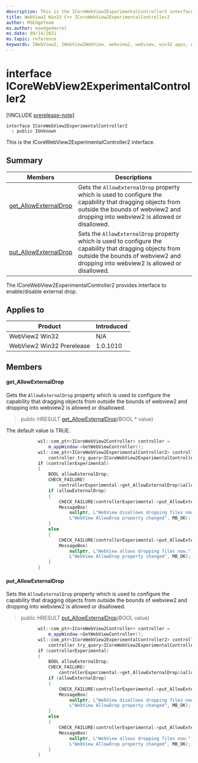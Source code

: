 ```yaml
---
description: This is the ICoreWebView2ExperimentalController2 interface.
title: WebView2 Win32 C++ ICoreWebView2ExperimentalController2
author: MSEdgeTeam
ms.author: msedgedevrel
ms.date: 09/14/2021
ms.topic: reference
keywords: IWebView2, IWebView2WebView, webview2, webview, win32 apps, win32, edge, ICoreWebView2, ICoreWebView2Controller, browser control, edge html, ICoreWebView2ExperimentalController2
---
```


# interface ICoreWebView2ExperimentalController2

[!INCLUDE [prerelease-note](../includes/prerelease-note.md)]

```
interface ICoreWebView2ExperimentalController2
  : public IUnknown
```

This is the ICoreWebView2ExperimentalController2 interface.

## Summary

 Members                        | Descriptions
--------------------------------|---------------------------------------------
[get_AllowExternalDrop](#get_allowexternaldrop) | Gets the `AllowExternalDrop` property which is used to configure the capability that dragging objects from outside the bounds of webview2 and dropping into webview2 is allowed or disallowed.
[put_AllowExternalDrop](#put_allowexternaldrop) | Sets the `AllowExternalDrop` property which is used to configure the capability that dragging objects from outside the bounds of webview2 and dropping into webview2 is allowed or disallowed.

The ICoreWebView2ExperimentalController2 provides interface to enable/disable external drop.

## Applies to

Product                         | Introduced
--------------------------------|---------------------------------------------
WebView2 Win32            |    N/A
WebView2 Win32 Prerelease |    1.0.1010

## Members

#### get_AllowExternalDrop

Gets the `AllowExternalDrop` property which is used to configure the capability that dragging objects from outside the bounds of webview2 and dropping into webview2 is allowed or disallowed.

> public HRESULT [get_AllowExternalDrop](#get_allowexternaldrop)(BOOL * value)

The default value is TRUE.

```cpp
            wil::com_ptr<ICoreWebView2Controller> controller =
                m_appWindow->GetWebViewController();
            wil::com_ptr<ICoreWebView2ExperimentalController2> controllerExperimental =
                controller.try_query<ICoreWebView2ExperimentalController2>();
            if (controllerExperimental)
            {
                BOOL allowExternalDrop;
                CHECK_FAILURE(
                    controllerExperimental->get_AllowExternalDrop(&allowExternalDrop));
                if (allowExternalDrop)
                {
                    CHECK_FAILURE(controllerExperimental->put_AllowExternalDrop(FALSE));
                    MessageBox(
                        nullptr, L"WebView disallows dropping files now.",
                        L"WebView AllowDrop property changed", MB_OK);
                }
                else
                {
                    CHECK_FAILURE(controllerExperimental->put_AllowExternalDrop(TRUE));
                    MessageBox(
                        nullptr, L"WebView allows dropping files now.",
                        L"WebView AllowDrop property changed", MB_OK);
                }
            }
```

#### put_AllowExternalDrop

Sets the `AllowExternalDrop` property which is used to configure the capability that dragging objects from outside the bounds of webview2 and dropping into webview2 is allowed or disallowed.

> public HRESULT [put_AllowExternalDrop](#put_allowexternaldrop)(BOOL value)

```cpp
            wil::com_ptr<ICoreWebView2Controller> controller =
                m_appWindow->GetWebViewController();
            wil::com_ptr<ICoreWebView2ExperimentalController2> controllerExperimental =
                controller.try_query<ICoreWebView2ExperimentalController2>();
            if (controllerExperimental)
            {
                BOOL allowExternalDrop;
                CHECK_FAILURE(
                    controllerExperimental->get_AllowExternalDrop(&allowExternalDrop));
                if (allowExternalDrop)
                {
                    CHECK_FAILURE(controllerExperimental->put_AllowExternalDrop(FALSE));
                    MessageBox(
                        nullptr, L"WebView disallows dropping files now.",
                        L"WebView AllowDrop property changed", MB_OK);
                }
                else
                {
                    CHECK_FAILURE(controllerExperimental->put_AllowExternalDrop(TRUE));
                    MessageBox(
                        nullptr, L"WebView allows dropping files now.",
                        L"WebView AllowDrop property changed", MB_OK);
                }
            }
```

